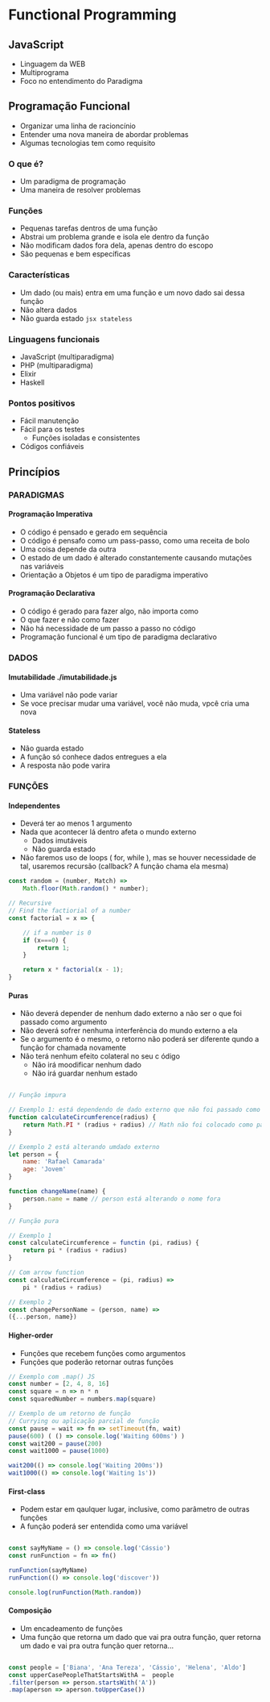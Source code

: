 # Functional Programming

## JavaScript

- Linguagem da WEB
- Multiprograma
- Foco no entendimento do Paradigma

## Programação Funcional

- Organizar uma linha de racioncínio
- Entender uma nova maneira de abordar problemas
- Algumas tecnologias tem como requisito

### O que é?

- Um paradigma de programação
- Uma maneira de resolver problemas

### Funções

- Pequenas tarefas dentros de uma função
- Abstrai um problema grande e isola ele dentro da função
- Não modificam dados fora dela, apenas dentro do escopo
- São pequenas e bem específicas

### Características

- Um dado (ou mais) entra em uma função e um novo dado sai dessa função
- Não altera dados
- Não guarda estado ```jsx stateless```

### Linguagens funcionais

- JavaScript (multiparadigma)
- PHP (multiparadigma)
- Elixir
- Haskell

### Pontos positivos

- Fácil manutenção
- Fácil para os testes
    - Funções isoladas e consistentes
- Códigos confiáveis

## Princípios

### PARADIGMAS

#### Programação Imperativa

- O código é pensado e gerado em sequência
- O código é pensafo como um pass-passo, como uma receita de bolo
- Uma coisa depende da outra
- O estado de um dado é alterado constantemente causando mutações nas variáveis
- Orientação a Objetos é um tipo de paradigma imperativo

#### Programação Declarativa

- O código é gerado para fazer algo, não importa como
- O que fazer e não como fazer
- Não há necessidade de um passo a passo no código
- Programação funcional é um tipo de paradigma declarativo

### DADOS

#### Imutabilidade ./imutabilidade.js

- Uma variável não pode variar
- Se voce precisar mudar uma variável, você não muda, vpcê cria uma nova

#### Stateless

- Não guarda estado
- A função só conhece dados entregues a ela
- A resposta não pode varira

### FUNÇÕES

#### Independentes

- Deverá ter ao menos 1 argumento
- Nada que acontecer lá dentro afeta o mundo externo
    - Dados imutáveis
    - Não guarda estado
- Não faremos uso de loops ( for, while ), mas se houver necessidade de tal, usaremos recursão (callback? A função chama ela mesma)

```jsx
const random = (number, Match) =>
    Math.floor(Math.random() * number);

// Recursive
// Find the factiorial of a number
const factorial = x => {

    // if a number is 0
    if (x===0) {
        return 1;
    }

    return x * factorial(x - 1);
}

```
#### Puras

- Não deverá depender de nenhum dado externo a não ser o que foi passado como argumento
- Não deverá sofrer nenhuma interferência do mundo externo a ela
- Se o argumento é o mesmo, o retorno não poderá ser diferente qundo a função for chamada novamente
- Não terá nenhum efeito colateral no seu c ódigo
    - Não irá moodificar nenhum dado
    - Não irá guardar nenhum estado

```jsx

// Função impura

// Exemplo 1: está dependendo de dado externo que não foi passado como parâmetro
function calculateCircumference(radius) {
    return Math.PI * (radius + radius) // Math não foi colocado como parâmetro da função
}

// Exemplo 2 está alterando umdado externo
let person = {
    name: 'Rafael Camarada'
    age: 'Jovem'
}

function changeName(name) {
    person.name = name // person está alterando o nome fora
}

// Função pura

// Exemplo 1
const calculateCircumference = functin (pi, radius) {
    return pi * (radius + radius)
}

// Com arrow function
const calculateCircumference = (pi, radius) =>
    pi * (radius + radius)

// Exemplo 2
const changePersonName = (person, name) =>
({...person, name})

```

#### Higher-order

- Funções que recebem funções como argumentos
- Funções que poderão retornar outras funções

```jsx
// Exemplo com .map() JS
const number = [2, 4, 8, 16]
const square = n => n * n
const squaredNumber = numbers.map(square)

// Exemplo de um retorno de função
// Currying ou aplicação parcial de função
const pause = wait => fn => setTimeout(fn, wait)
pause(600) ( () => console.log('Waiting 600ms') )
const wait200 = pause(200)
const wait1000 = pause(1000)

wait200(() => console.log('Waiting 200ms'))
wait1000(() => console.log('Waiting 1s'))

```

#### First-class

- Podem estar em qaulquer lugar, inclusive, como parâmetro de outras funções
- A função poderá ser entendida como uma variável

```jsx

const sayMyName = () => console.log('Cássio')
const runFunction = fn => fn()

runFunction(sayMyName)
runFunction(() => console.log('discover'))

console.log(runFunction(Math.random))

```

#### Composição

- Um encadeamento de funções
- Uma função que retorna um dado que vai pra outra função, quer retorna um dado e vai pra outra função quer retorna...

```jsx

const people = ['Biana', 'Ana Tereza', 'Cássio', 'Helena', 'Aldo']
const upperCasePeopleThatStartsWithA =  people
.filter(person => person.startsWith('A'))
.map(aperson => aperson.toUpperCase())

```